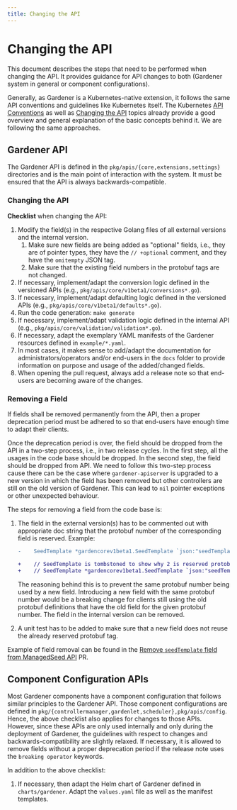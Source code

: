 ```yaml
---
title: Changing the API
---
```


# Changing the API

This document describes the steps that need to be performed when changing the API.
It provides guidance for API changes to both (Gardener system in general or component configurations).

Generally, as Gardener is a Kubernetes-native extension, it follows the same API conventions and guidelines like Kubernetes itself. The Kubernetes 
[API Conventions](https://github.com/kubernetes/community/blob/master/contributors/devel/sig-architecture/api-conventions.md) as well as [Changing the API](https://github.com/kubernetes/community/blob/master/contributors/devel/sig-architecture/api_changes.md) topics already provide a good overview and general explanation of the basic concepts behind it.
We are following the same approaches.

## Gardener API

The Gardener API is defined in the `pkg/apis/{core,extensions,settings}` directories and is the main point of interaction with the system.
It must be ensured that the API is always backwards-compatible.

### Changing the API

**Checklist** when changing the API:

1. Modify the field(s) in the respective Golang files of all external versions and the internal version.
    1. Make sure new fields are being added as "optional" fields, i.e., they are of pointer types, they have the `// +optional` comment, and they have the `omitempty` JSON tag.
    1. Make sure that the existing field numbers in the protobuf tags are not changed.
2. If necessary, implement/adapt the conversion logic defined in the versioned APIs (e.g., `pkg/apis/core/v1beta1/conversions*.go`).
3. If necessary, implement/adapt defaulting logic defined in the versioned APIs (e.g., `pkg/apis/core/v1beta1/defaults*.go`).
4. Run the code generation: `make generate`
5. If necessary, implement/adapt validation logic defined in the internal API (e.g., `pkg/apis/core/validation/validation*.go`).
6. If necessary, adapt the exemplary YAML manifests of the Gardener resources defined in `example/*.yaml`.
7. In most cases, it makes sense to add/adapt the documentation for administrators/operators and/or end-users in the `docs` folder to provide information on purpose and usage of the added/changed fields.
8. When opening the pull request, always add a release note so that end-users are becoming aware of the changes.

### Removing a Field

If fields shall be removed permanently from the API, then a proper deprecation period must be adhered to so that end-users have enough time to adapt their clients.

Once the deprecation period is over, the field should be dropped from the API in a two-step process, i.e., in two release cycles. In the first step, all the usages in the code base should be dropped. In the second step, the field should be dropped from API. We need to follow this two-step process cause there can be the case where `gardener-apiserver` is upgraded to a new version in which the field has been removed but other controllers are still on the old version of Gardener. This can lead to `nil` pointer exceptions or other unexpected behaviour.

The steps for removing a field from the code base is:
1. The field in the external version(s) has to be commented out with appropriate doc string that the protobuf number of the corresponding field is reserved. Example:

   ```diff
   -	SeedTemplate *gardencorev1beta1.SeedTemplate `json:"seedTemplate,omitempty" protobuf:"bytes,2,opt,name=seedTemplate"`

   +	// SeedTemplate is tombstoned to show why 2 is reserved protobuf tag.
   +	// SeedTemplate *gardencorev1beta1.SeedTemplate `json:"seedTemplate,omitempty" protobuf:"bytes,2,opt,name=seedTemplate"`
   ```

   The reasoning behind this is to prevent the same protobuf number being used by a new field. Introducing a new field with the same protobuf number would be a breaking change for clients still using the old protobuf definitions that have the old field for the given protobuf number.
   The field in the internal version can be removed.

2. A unit test has to be added to make sure that a new field does not reuse the already reserved protobuf tag.

Example of field removal can be found in the [Remove `seedTemplate` field from ManagedSeed API](https://github.com/gardener/gardener/pull/6972) PR.

## Component Configuration APIs

Most Gardener components have a component configuration that follows similar principles to the Gardener API.
Those component configurations are defined in `pkg/{controllermanager,gardenlet,scheduler},pkg/apis/config`.
Hence, the above checklist also applies for changes to those APIs.
However, since these APIs are only used internally and only during the deployment of Gardener, the guidelines with respect to changes and backwards-compatibility are slightly relaxed.
If necessary, it is allowed to remove fields without a proper deprecation period if the release note uses the `breaking operator` keywords.

In addition to the above checklist:

1. If necessary, then adapt the Helm chart of Gardener defined in `charts/gardener`. Adapt the `values.yaml` file as well as the manifest templates.
